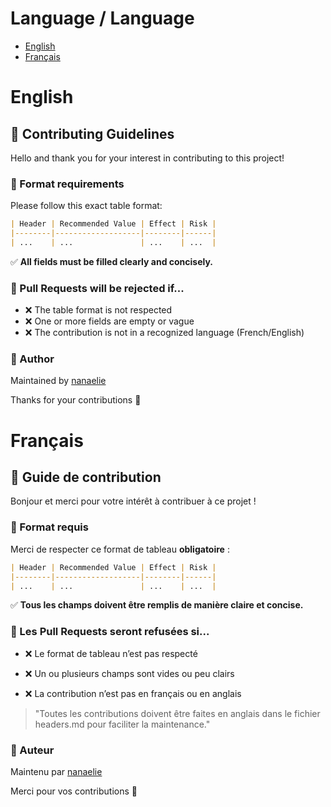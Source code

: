 
# Language / Language

- [English](#english)
- [Français](#francais)

# English

## 🤝 Contributing Guidelines

Hello and thank you for your interest in contributing to this project!

### 📄 Format requirements

Please follow this exact table format:

```markdown
| Header | Recommended Value | Effect | Risk |
|--------|-------------------|--------|------|
| ...    | ...               | ...    | ...  |
```

✅ **All fields must be filled clearly and concisely.**

### 🚫 Pull Requests will be rejected if...

* ❌ The table format is not respected
* ❌ One or more fields are empty or vague
* ❌ The contribution is not in a recognized language (French/English)

### 👤 Author

Maintained by [nanaelie](https://github.com/nanaelie)

Thanks for your contributions 💙


# Français

## 🤝 Guide de contribution

Bonjour et merci pour votre intérêt à contribuer à ce projet !

### 📄 Format requis

Merci de respecter ce format de tableau **obligatoire** :

```markdown
| Header | Recommended Value | Effect | Risk |
|--------|-------------------|--------|------|
| ...    | ...               | ...    | ...  |
```

✅ **Tous les champs doivent être remplis de manière claire et concise.**

### 🚫 Les Pull Requests seront refusées si...

* ❌ Le format de tableau n’est pas respecté

* ❌ Un ou plusieurs champs sont vides ou peu clairs

* ❌ La contribution n’est pas en français ou en anglais

> "Toutes les contributions doivent être faites en anglais dans le fichier headers.md pour faciliter la maintenance."

### 👤 Auteur

Maintenu par [nanaelie](https://github.com/nanaelie)

Merci pour vos contributions 💙

